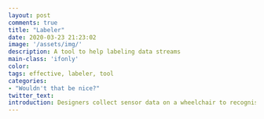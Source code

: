 ```yaml
---
layout: post
comments: true
title: "Labeler"
date: 2020-03-23 21:23:02
image: '/assets/img/'
description: A tool to help labeling data streams
main-class: 'ifonly'
color:
tags: effective, labeler, tool
categories:
- "Wouldn't that be nice?"
twitter_text:
introduction: Designers collect sensor data on a wheelchair to recognise key moments such as eating, working or washing. They video record the data collection to keep track of the performed activities. To train machine learning algorithms with this data and recognise activities, designers need to tell the algorithm what data represents which activities (training process). The labeler shows a stream of data (e.g. time series, pictures, video) and let designers selects the appropriate label for each time frame.
---
```

